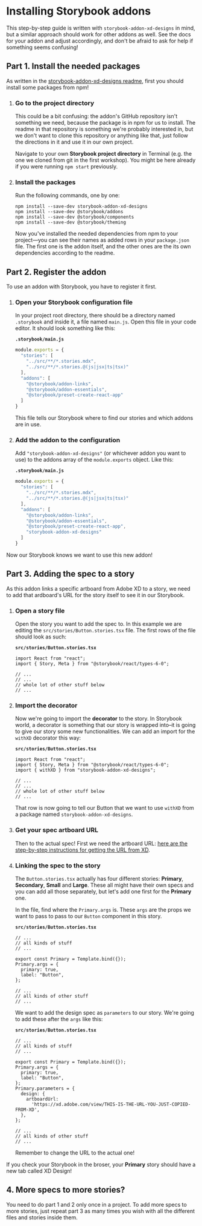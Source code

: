 # Installing Storybook addons

This step-by-step guide is written with `storybook-addon-xd-designs` in mind, but a similar approach should work for other addons as well. See the docs for your addon and adjust accordingly, and don't be afraid to ask for help if something seems confusing!

## Part 1. Install the needed packages
As written in the [storybook-addon-xd-designs readme](https://github.com/morgs32/storybook-addon-xd-designs), first you should install some packages from npm!

1. ### Go to the project directory
    This could be a bit confusing: the addon's GitHub repository isn't something we need, because the package is in npm for us to install. The readme in that repository is something we're probably interested in, but we don't want to clone this repository or anything like that, just follow the directions in it and use it in our own project.

    Navigate to your own **Storybook project directory** in Terminal (e.g. the one we cloned from git in the first workshop). You might be here already if you were running `npm start` previously.

2. ### Install the packages
    Run the following commands, one by one:
    ```
    npm install --save-dev storybook-addon-xd-designs
    npm install --save-dev @storybook/addons
    npm install --save-dev @storybook/components
    npm install --save-dev @storybook/theming
    ```
    Now you've installed the needed dependencies from npm to your project—you can see their names as added rows in your `package.json` file. The first one is the addon itself, and the other ones are the its own dependencies according to the readme.

## Part 2. Register the addon
To use an addon with Storybook, you have to register it first.

1. ### Open your Storybook configuration file
    In your project root directory, there should be a directory named `.storybook` and inside it, a file named `main.js`. Open this file in your code editor.
It should look something like this:

    **`.storybook/main.js`**
    ``` js
    module.exports = {
      "stories": [
        "../src/**/*.stories.mdx",
        "../src/**/*.stories.@(js|jsx|ts|tsx)"
      ],
      "addons": [
        "@storybook/addon-links",
        "@storybook/addon-essentials",
        "@storybook/preset-create-react-app"
      ]
    }
    ```

    This file tells our Storybook where to find our stories and which addons are in use.

2. ### Add the addon to the configuration
    Add `"storybook-addon-xd-designs"` (or whichever addon you want to use) to the addons array of the `module.exports` object. Like this:

    **`.storybook/main.js`**
    ``` js
    module.exports = {
      "stories": [
        "../src/**/*.stories.mdx",
        "../src/**/*.stories.@(js|jsx|ts|tsx)"
      ],
      "addons": [
        "@storybook/addon-links",
        "@storybook/addon-essentials",
        "@storybook/preset-create-react-app",
        "storybook-addon-xd-designs"
      ]
    }
    ```

Now our Storybook knows we want to use this new addon!

## Part 3. Adding the spec to a story
As this addon links a specific artboard from Adobe XD to a story, we need to add that ardboard's URL for the story itself to see it in our Storybook.

1. ### Open a story file
    Open the story you want to add the spec to. In this example we are editing the `src/stories/Button.stories.tsx` file. The first rows of the file should look as such:

    **`src/stories/Button.stories.tsx`**
    ```tsx
    import React from "react";
    import { Story, Meta } from "@storybook/react/types-6-0";

    // ...
    // ...
    // whole lot of other stuff below
    // ...
    ```

2. ### Import the decorator
    Now we're going to import the **decorator** to the story. In Storybook world, a decorator is something that our story is wrapped into–it is going to give our story some new functionalities. We can add an import for the `withXD` decorator this way:

    **`src/stories/Button.stories.tsx`**
    ```tsx
    import React from "react";
    import { Story, Meta } from "@storybook/react/types-6-0";
    import { withXD } from "storybook-addon-xd-designs";

    // ...
    // ...
    // whole lot of other stuff below
    // ...
    ```

    That row is now going to tell our Button that we want to use `withXD` from a package named `storybook-addon-xd-designs`.

3. ### Get your spec artboard URL
    Then to the actual spec! First we need the artboard URL: [here are the step-by-step instructions for getting the URL from XD](https://xd.adobe.com/view/7377f55a-1dfe-469a-64a2-8a8f8d907c01-0546/?fullscreen).
4. ### Linking the spec to the story
    The `Button.stories.tsx` actually has four different stories: **Primary**, **Secondary**, **Small** and **Large**. These all might have their own specs and you can add all those separately, but let's add one first for the **Primary** one.

    In the file, find where the `Primary.args` is. These `args` are the props we want to pass to pass to our `Button` component in this story.

    **`src/stories/Button.stories.tsx`**
    ```tsx
    // ...
    // all kinds of stuff
    // ...

    export const Primary = Template.bind({});
    Primary.args = {
      primary: true,
      label: "Button",
    };

    // ...
    // all kinds of other stuff
    // ...
    ```

    We want to add the design spec as `parameters` to our story. We're going to add these after the `args` like this:

    **`src/stories/Button.stories.tsx`**
    ```tsx
    // ...
    // all kinds of stuff
    // ...

    export const Primary = Template.bind({});
    Primary.args = {
      primary: true,
      label: "Button",
    };
    Primary.parameters = {
      design: {
        artboardUrl:
          'https://xd.adobe.com/view/THIS-IS-THE-URL-YOU-JUST-COPIED-FROM-XD',
      },
    };

    // ...
    // all kinds of other stuff
    // ...
    ```

    Remember to change the URL to the actual one!

If you check your Storybook in the broser, your **Primary** story should have a new tab called XD Design!

## 4. More specs to more stories?

You need to do part 1 and 2 only once in a project. To add more specs to more stories, just repeat part 3 as many times you wish with all the different files and stories inside them.
